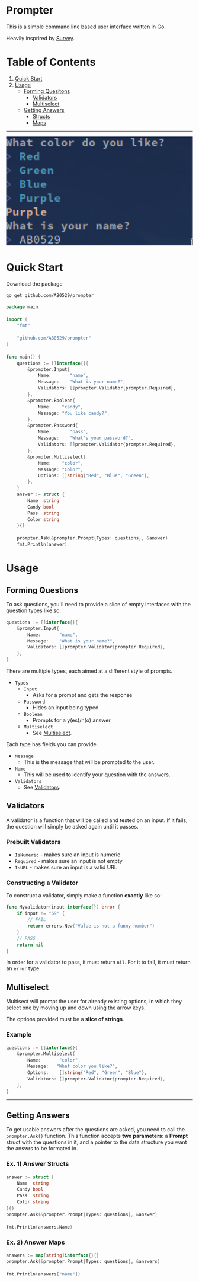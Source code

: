 # Prompter

This is a simple command line based user interface written in Go.

Heavily insprired by [Survey](https://github.com/AlecAivazis/survey).
# Table of Contents
1. [Quick Start](#quick-start)
1. [Usage](#usage)
    - [Forming Quesitons](#forming-questions)
        -  [Validators](#validators)
        - [Multiselect](#multiselect)
    - [Getting Answers](#getting-answers)
        - [Structs](#ex-1-answer-structs)
        - [Maps](#ex-2-answer-maps)

---

<p align="center">
<img src="https://github.com/AB0529/prompter/raw/main/Showcase-Image.png" data-canonical-src="https://github.com/AB0529/prompter/raw/main/Showcase-Image.png" width="512" />
</p>

# Quick Start
Download the package
```sh
go get github.com/AB0529/prompter
```
```go
package main

import (
	"fmt"

	"github.com/AB0529/prompter"
)

func main() {
	questions := []interface{}{
		&prompter.Input{
			Name:       "name",
			Message:    "What is your name?",
			Validators: []prompter.Validator{prompter.Required},
		},
		&prompter.Boolean{
			Name:    "candy",
			Message: "You like candy?",
		},
		&prompter.Password{
			Name:       "pass",
			Message:    "What's your password?",
			Validators: []prompter.Validator{prompter.Required},
		},
		&prompter.Multiselect{
			Name:    "color",
			Message: "Color",
			Options: []string{"Red", "Blue", "Green"},
		},
	}
	answer := struct {
		Name  string
		Candy bool
		Pass  string
		Color string
	}{}

	prompter.Ask(&prompter.Prompt{Types: questions}, &answer)
	fmt.Println(answer)
```

# Usage
## Forming Questions
To ask questions, you'll need to provide a slice of empty interfaces with the question types like so:
```go
questions := []interface{}{
    &prompter.Input{
        Name:       "name",
        Message:    "What is your name?",
        Validators: []prompter.Validator{prompter.Required},
    },
}
```
There are multiple types, each aimed at a different style of prompts.
- `Types`
    - `Input`
        - Asks for a prompt and gets the response
    - `Password`
        - Hides an input being typed
    - `Boolean`
        -  Prompts for a y(es)/n(o) answer
    - `Multiselect`
        - See [Multiselect](#Multiselect).

Each type has fields you can provide.
- `Message`
    - This is the message that will be prompted to the user.
- `Name`
    - This will be used to identify your question with the answers.
- `Validators`
    - See [Validators](#Validators).

## Validators
A validator is a function that will be called and tested on an input. If it fails, the question will simply be asked again until it passes.
### Prebuilt Validators
- `IsNumeric` - makes sure an input is numeric
- `Required` - makes sure an input is not empty
- `IsURL` - makes sure an input is a valid URL

### Constructing a Validator
To construct a validator, simply make a function **exactly** like so:
```go
func MyValidator(input interface{}) error {
    if input != "69" {
        // FAIL
        return errors.New("Value is not a funny number")
    }
    // PASS
    return nil
}
```
In order for a validator to pass, it must return `nil`. For it to fail, it must return an `error` type. 

## Multiselect
Multisect will prompt the user for already existing options, in which they select one by moving up and down using the arrow keys.

The options provided must be a **slice of strings**.

### Example
```go
questions := []interface{}{
    &prompter.Multiselect{
        Name:       "color",
        Message:   "What color you like?",
        Options:    []string{"Red", "Green", "Blue"},
        Validators: []prompter.Validator{prompter.Required},
    },
}
```

---

## Getting Answers
To get usable answers after the questions are asked, you need to call the `prompter.Ask()` function. This function accepts **two parameters**: a **Prompt** struct with the questions in it, and a pointer to the data structure you want the answrs to be formated in.

### Ex. 1) Answer Structs
```go
answer := struct {
    Name  string
    Candy bool
    Pass  string
    Color string
}{}
prompter.Ask(&prompter.Prompt{Types: questions}, &answer)

fmt.Println(answers.Name)
```
### Ex. 2) Answer Maps
```go
answers := map[string]interface{}{}
prompter.Ask(&prompter.Prompt{Types: questions}, &answers)

fmt.Println(answers["name"])
```